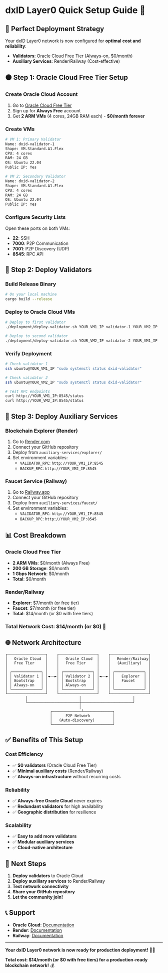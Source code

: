 # dxID Layer0 Quick Setup Guide 🚀

## 🎯 **Perfect Deployment Strategy**

Your dxID Layer0 network is now configured for **optimal cost and reliability**:

- **Validators**: Oracle Cloud Free Tier (Always-on, $0/month)
- **Auxiliary Services**: Render/Railway (Cost-effective)

## 🟠 **Step 1: Oracle Cloud Free Tier Setup**

### Create Oracle Cloud Account
1. Go to [Oracle Cloud Free Tier](https://www.oracle.com/cloud/free/)
2. Sign up for **Always Free** account
3. Get **2 ARM VMs** (4 cores, 24GB RAM each) - **$0/month forever**

### Create VMs
```bash
# VM 1: Primary Validator
Name: dxid-validator-1
Shape: VM.Standard.A1.Flex
CPU: 4 cores
RAM: 24 GB
OS: Ubuntu 22.04
Public IP: Yes

# VM 2: Secondary Validator  
Name: dxid-validator-2
Shape: VM.Standard.A1.Flex
CPU: 4 cores
RAM: 24 GB
OS: Ubuntu 22.04
Public IP: Yes
```

### Configure Security Lists
Open these ports on both VMs:
- **22**: SSH
- **7000**: P2P Communication
- **7001**: P2P Discovery (UDP)
- **8545**: RPC API

## 🚀 **Step 2: Deploy Validators**

### Build Release Binary
```bash
# On your local machine
cargo build --release
```

### Deploy to Oracle Cloud VMs
```bash
# Deploy to first validator
./deployment/deploy-validator.sh YOUR_VM1_IP validator-1 YOUR_VM2_IP

# Deploy to second validator
./deployment/deploy-validator.sh YOUR_VM2_IP validator-2 YOUR_VM1_IP
```

### Verify Deployment
```bash
# Check validator 1
ssh ubuntu@YOUR_VM1_IP "sudo systemctl status dxid-validator"

# Check validator 2
ssh ubuntu@YOUR_VM2_IP "sudo systemctl status dxid-validator"

# Test RPC endpoints
curl http://YOUR_VM1_IP:8545/status
curl http://YOUR_VM2_IP:8545/status
```

## 🔵 **Step 3: Deploy Auxiliary Services**

### Blockchain Explorer (Render)
1. Go to [Render.com](https://render.com)
2. Connect your GitHub repository
3. Deploy from `auxiliary-services/explorer/`
4. Set environment variables:
   - `VALIDATOR_RPC`: `http://YOUR_VM1_IP:8545`
   - `BACKUP_RPC`: `http://YOUR_VM2_IP:8545`

### Faucet Service (Railway)
1. Go to [Railway.app](https://railway.app)
2. Connect your GitHub repository
3. Deploy from `auxiliary-services/faucet/`
4. Set environment variables:
   - `VALIDATOR_RPC`: `http://YOUR_VM1_IP:8545`
   - `BACKUP_RPC`: `http://YOUR_VM2_IP:8545`

## 📊 **Cost Breakdown**

### Oracle Cloud Free Tier
- **2 ARM VMs**: $0/month (Always Free)
- **200 GB Storage**: $0/month
- **1 Gbps Network**: $0/month
- **Total**: $0/month

### Render/Railway
- **Explorer**: $7/month (or free tier)
- **Faucet**: $7/month (or free tier)
- **Total**: $14/month (or $0 with free tiers)

### **Total Network Cost**: $14/month (or $0) 🎉

## 🌐 **Network Architecture**

```
┌─────────────────┐    ┌─────────────────┐    ┌─────────────────┐
│   Oracle Cloud  │    │   Oracle Cloud  │    │   Render/Railway│
│   Free Tier     │    │   Free Tier     │    │   (Auxiliary)   │
│                 │    │                 │    │                 │
│ ┌─────────────┐ │    │ ┌─────────────┐ │    │ ┌─────────────┐ │
│ │ Validator 1 │ │◄──►│ │ Validator 2 │ │◄──►│ │   Explorer  │ │
│ │ Bootstrap   │ │    │ │ Bootstrap   │ │    │ │   Faucet    │ │
│ │ Always-on   │ │    │ │ Always-on   │ │    │ │             │ │
│ └─────────────┘ │    │ └─────────────┘ │    │ └─────────────┘ │
└─────────────────┘    └─────────────────┘    └─────────────────┘
         │                       │                       │
         └───────────────────────┼───────────────────────┘
                                 │
                    ┌─────────────┴─────────────┐
                    │      P2P Network          │
                    │   (Auto-discovery)        │
                    └───────────────────────────┘
```

## ✅ **Benefits of This Setup**

### **Cost Efficiency**
- ✅ **$0 validators** (Oracle Cloud Free Tier)
- ✅ **Minimal auxiliary costs** (Render/Railway)
- ✅ **Always-on infrastructure** without recurring costs

### **Reliability**
- ✅ **Always-free Oracle Cloud** never expires
- ✅ **Redundant validators** for high availability
- ✅ **Geographic distribution** for resilience

### **Scalability**
- ✅ **Easy to add more validators**
- ✅ **Modular auxiliary services**
- ✅ **Cloud-native architecture**

## 🎯 **Next Steps**

1. **Deploy validators** to Oracle Cloud
2. **Deploy auxiliary services** to Render/Railway
3. **Test network connectivity**
4. **Share your GitHub repository**
5. **Let the community join!**

## 📞 **Support**

- **Oracle Cloud**: [Documentation](https://docs.oracle.com/en-us/iaas/Content/home.htm)
- **Render**: [Documentation](https://render.com/docs)
- **Railway**: [Documentation](https://docs.railway.app)

---

**Your dxID Layer0 network is now ready for production deployment!** 🚀✨

**Total cost: $14/month (or $0 with free tiers) for a production-ready blockchain network!** 💰
